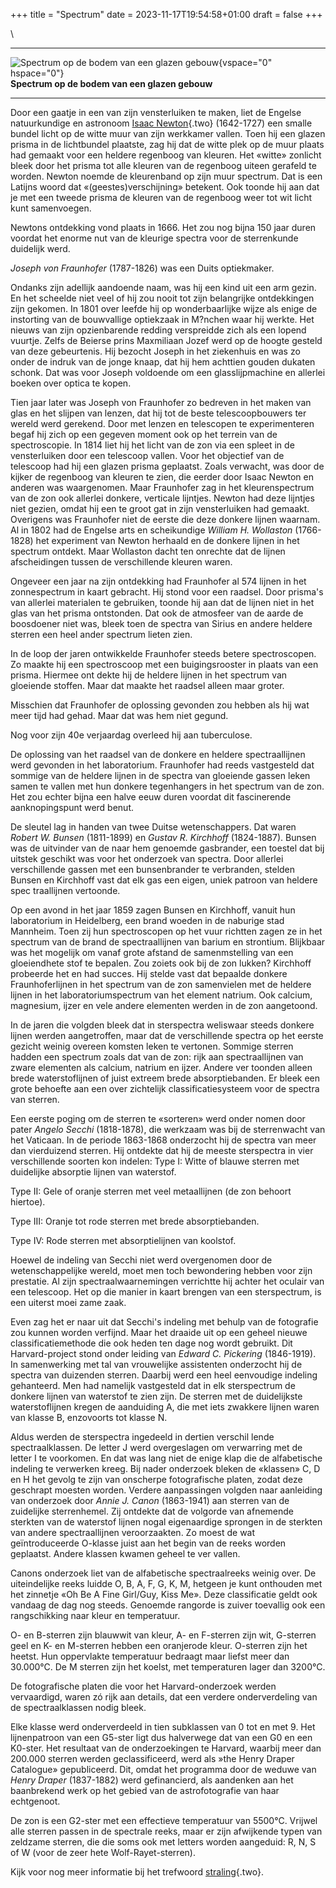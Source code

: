 +++
title = "Spectrum"
date = 2023-11-17T19:54:58+01:00
draft = false
+++

\

  -----------------------------------------------------------------------
  ![Spectrum op de bodem van een glazen
  gebouw](plaatjes/spectrum.jpg){vspace="0" hspace="0"}\
  **Spectrum op de bodem van een glazen gebouw**

  -----------------------------------------------------------------------

Door een gaatje in een van zijn vensterluiken te maken, liet de Engelse
natuurkundige en astronoom [Isaac Newton](newton.html){.two} (1642-1727)
een smalle bundel licht op de witte muur van zijn werkkamer vallen. Toen
hij een glazen prisma in de lichtbundel plaatste, zag hij dat de witte
plek op de muur plaats had gemaakt voor een heldere regenboog van
kleuren. Het «witte» zonlicht bleek door het prisma tot alle kleuren van
de regenboog uiteen gerafeld te worden. Newton noemde de kleurenband op
zijn muur spectrum. Dat is een Latijns woord dat «(geestes)verschijning»
betekent. Ook toonde hij aan dat je met een tweede prisma de kleuren van
de regenboog weer tot wit licht kunt samenvoegen.

Newtons ontdekking vond plaats in 1666. Het zou nog bijna 150 jaar duren
voordat het enorme nut van de kleurige spectra voor de sterrenkunde
duidelijk werd.

*Joseph von Fraunhofer* (1787-1826) was een Duits optiekmaker.

Ondanks zijn adellijk aandoende naam, was hij een kind uit een arm
gezin. En het scheelde niet veel of hij zou nooit tot zijn belangrijke
ontdekkingen zijn gekomen. In 1801 over leefde hij op wonderbaarlijke
wijze als enige de instorting van de bouwvallige optiekzaak in M?nchen
waar hij werkte. Het nieuws van zijn opzienbarende redding verspreidde
zich als een lopend vuurtje. Zelfs de Beierse prins Maxmiliaan Jozef
werd op de hoogte gesteld van deze gebeurtenis. Hij bezocht Joseph in
het ziekenhuis en was zo onder de indruk van de jonge knaap, dat hij hem
achttien gouden dukaten schonk. Dat was voor Joseph voldoende om een
glasslijpmachine en allerlei boeken over optica te kopen.

Tien jaar later was Joseph von Fraunhofer zo bedreven in het maken van
glas en het slijpen van lenzen, dat hij tot de beste telescoopbouwers
ter wereld werd gerekend. Door met lenzen en telescopen te
experimenteren begaf hij zich op een gegeven moment ook op het terrein
van de spectroscopie. In 1814 liet hij het licht van de zon via een
spleet in de vensterluiken door een telescoop vallen. Voor het objectief
van de telescoop had hij een glazen prisma geplaatst. Zoals verwacht,
was door de kijker de regenboog van kleuren te zien, die eerder door
Isaac Newton en anderen was waargenomen. Maar Fraunhofer zag in het
kleurenspectrum van de zon ook allerlei donkere, verticale lijntjes.
Newton had deze lijntjes niet gezien, omdat hij een te groot gat in zijn
vensterluiken had gemaakt. Overigens was Fraunhofer niet de eerste die
deze donkere lijnen waarnam. Al in 1802 had de Engelse arts en
scheikundige *William H. Wollaston* (1766-1828) het experiment van
Newton herhaald en de donkere lijnen in het spectrum ontdekt. Maar
Wollaston dacht ten onrechte dat de lijnen afscheidingen tussen de
verschillende kleuren waren.

Ongeveer een jaar na zijn ontdekking had Fraunhofer al 574 lijnen in het
zonnespectrum in kaart gebracht. Hij stond voor een raadsel. Door
prisma\'s van allerlei materialen te gebruiken, toonde hij aan dat de
lijnen niet in het glas van het prisma ontstonden. Dat ook de atmosfeer
van de aarde de boosdoener niet was, bleek toen de spectra van Sirius en
andere heldere sterren een heel ander spectrum lieten zien.

In de loop der jaren ontwikkelde Fraunhofer steeds betere spectroscopen.
Zo maakte hij een spectroscoop met een buigingsrooster in plaats van een
prisma. Hiermee ont dekte hij de heldere lijnen in het spectrum van
gloeiende stoffen. Maar dat maakte het raadsel alleen maar groter.

Misschien dat Fraunhofer de oplossing gevonden zou hebben als hij wat
meer tijd had gehad. Maar dat was hem niet gegund.

Nog voor zijn 40e verjaardag overleed hij aan tuberculose.

De oplossing van het raadsel van de donkere en heldere spectraallijnen
werd gevonden in het laboratorium. Fraunhofer had reeds vastgesteld dat
sommige van de heldere lijnen in de spectra van gloeiende gassen leken
samen te vallen met hun donkere tegenhangers in het spectrum van de zon.
Het zou echter bijna een halve eeuw duren voordat dit fascinerende
aanknopingspunt werd benut.

De sleutel lag in handen van twee Duitse wetenschappers. Dat waren
*Robert W. Bunsen* (1811-1899) en *Gustav R. Kirchhoff* (1824-1887).
Bunsen was de uitvinder van de naar hem genoemde gasbrander, een toestel
dat bij uitstek geschikt was voor het onderzoek van spectra. Door
allerlei verschillende gassen met een bunsenbrander te verbranden,
stelden Bunsen en Kirchhoff vast dat elk gas een eigen, uniek patroon
van heldere spec traallijnen vertoonde.

Op een avond in het jaar 1859 zagen Bunsen en Kirchhoff, vanuit hun
laboratorium in Heidelberg, een brand woeden in de naburige stad
Mannheim. Toen zij hun spectroscopen op het vuur richtten zagen ze in
het spectrum van de brand de spectraallijnen van barium en strontium.
Blijkbaar was het mogelijk om vanaf grote afstand de samenmstelling van
een gloeiendhete stof te bepalen. Zou zoiets ook bij de zon lukken?
Kirchhoff probeerde het en had succes. Hij stelde vast dat bepaalde
donkere Fraunhoferlijnen in het spectrum van de zon samenvielen met de
heldere lijnen in het laboratoriumspectrum van het element natrium. Ook
calcium, magnesium, ijzer en vele andere elementen werden in de zon
aangetoond.

In de jaren die volgden bleek dat in sterspectra weliswaar steeds
donkere lijnen werden aangetroffen, maar dat de verschillende spectra op
het eerste gezicht weinig overeen komsten leken te vertonen. Sommige
sterren hadden een spectrum zoals dat van de zon: rijk aan
spectraallijnen van zware elementen als calcium, natrium en ijzer.
Andere ver toonden alleen brede waterstoflijnen of juist extreem brede
absorptiebanden. Er bleek een grote behoefte aan een over zichtelijk
classificatiesysteem voor de spectra van sterren.

Een eerste poging om de sterren te «sorteren» werd onder nomen door
pater *Angelo Secchi* (1818-1878), die werkzaam was bij de sterrenwacht
van het Vaticaan. In de periode 1863-1868 onderzocht hij de spectra van
meer dan vierduizend sterren. Hij ontdekte dat hij de meeste sterspectra
in vier verschillende soorten kon indelen: Type I: Witte of blauwe
sterren met duidelijke absorptie lijnen van waterstof.

Type II: Gele of oranje sterren met veel metaallijnen (de zon behoort
hiertoe).

Type III: Oranje tot rode sterren met brede absorptiebanden.

Type IV: Rode sterren met absorptielijnen van koolstof.

Hoewel de indeling van Secchi niet werd overgenomen door de
wetenschappelijke wereld, moet men toch bewondering hebben voor zijn
prestatie. Al zijn spectraalwaarnemingen verrichtte hij achter het
oculair van een telescoop. Het op die manier in kaart brengen van een
sterspectrum, is een uiterst moei zame zaak.

Even zag het er naar uit dat Secchi\'s indeling met behulp van de
fotografie zou kunnen worden verfijnd. Maar het draaide uit op een
geheel nieuwe classificatiemethode die ook heden ten dage nog wordt
gebruikt. Dit Harvard-project stond onder leiding van *Edward C.
Pickering* (1846-1919). In samenwerking met tal van vrouwelijke
assistenten onderzocht hij de spectra van duizenden sterren. Daarbij
werd een heel eenvoudige indeling gehanteerd. Men had namelijk
vastgesteld dat in elk sterspectrum de donkere lijnen van waterstof te
zien zijn. De sterren met de duidelijkste waterstoflijnen kregen de
aanduiding A, die met iets zwakkere lijnen waren van klasse B,
enzovoorts tot klasse N.

Aldus werden de sterspectra ingedeeld in dertien verschil lende
spectraalklassen. De letter J werd overgeslagen om verwarring met de
letter I te voorkomen. En dat was lang niet de enige klap die de
alfabetische indeling te verwerken kreeg. Bij nader onderzoek bleken de
«klassen» C, D en H het gevolg te zijn van onscherpe fotografische
platen, zodat deze geschrapt moesten worden. Verdere aanpassingen
volgden naar aanleiding van onderzoek door *Annie J. Canon* (1863-1941)
aan sterren van de zuidelijke sterrenhemel. Zij ontdekte dat de volgorde
van afnemende sterkten van de waterstof lijnen nogal eigenaardige
sprongen in de sterkten van andere spectraallijnen veroorzaakten. Zo
moest de wat geïntroduceerde O-klasse juist aan het begin van de reeks
worden geplaatst. Andere klassen kwamen geheel te ver vallen.

Canons onderzoek liet van de alfabetische spectraalreeks weinig over. De
uiteindelijke reeks luidde O, B, A, F, G, K, M, hetgeen je kunt
onthouden met het zinnetje «Oh Be A Fine Girl/Guy, Kiss Me». Deze
classificatie geldt ook vandaag de dag nog steeds. Genoemde rangorde is
zuiver toevallig ook een rangschikking naar kleur en temperatuur.

O- en B-sterren zijn blauwwit van kleur, A- en F-sterren zijn wit,
G-sterren geel en K- en M-sterren hebben een oranjerode kleur. O-sterren
zijn het heetst. Hun oppervlakte temperatuur bedraagt maar liefst meer
dan 30.000°C. De M sterren zijn het koelst, met temperaturen lager dan
3200°C.

De fotografische platen die voor het Harvard-onderzoek werden
vervaardigd, waren zó rijk aan details, dat een verdere onderverdeling
van de spectraalklassen nodig bleek.

Elke klasse werd onderverdeeld in tien subklassen van 0 tot en met 9.
Het lijnenpatroon van een G5-ster ligt dus halverwege dat van een G0 en
een K0-ster. Het resultaat van de onderzoekingen te Harvard, waarbij
meer dan 200.000 sterren werden geclassificeerd, werd als »the Henry
Draper Catalogue» gepubliceerd. Dit, omdat het programma door de weduwe
van *Henry Draper* (1837-1882) werd gefinancierd, als aandenken aan het
baanbrekend werk op het gebied van de astrofotografie van haar
echtgenoot.

De zon is een G2-ster met een effectieve temperatuur van 5500°C. Vrijwel
alle sterren passen in de spectrale reeks, maar er zijn afwijkende typen
van zeldzame sterren, die die soms ook met letters worden aangeduid: R,
N, S of W (voor de zeer hete Wolf-Rayet-sterren).

Kijk voor nog meer informatie bij het trefwoord
[straling](straling.html){.two}.
